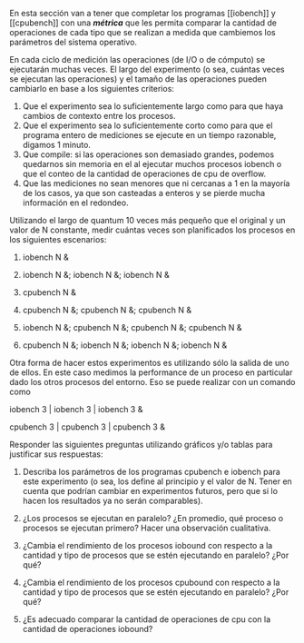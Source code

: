 
En esta sección van a tener que completar los programas [[iobench]] y [[cpubench]] con una ***métrica*** que les permita comparar la cantidad de operaciones de cada tipo que se realizan a medida que cambiemos los parámetros del sistema operativo.

En cada ciclo de medición las operaciones (de I/O o de cómputo) se ejecutarán muchas veces. El largo del experimento (o sea, cuántas veces se ejecutan las operaciones) y el tamaño de las operaciones pueden cambiarlo en base a los siguientes criterios:

1. Que el experimento sea lo suficientemente largo como para que haya cambios de contexto entre los procesos.
2. Que el experimento sea lo suficientemente corto como para que el programa entero de mediciones se ejecute en un tiempo razonable, digamos 1 minuto.
3. Que compile: si las operaciones son demasiado grandes, podemos quedarnos sin memoria en el al ejecutar muchos procesos iobench o que el conteo de la cantidad de operaciones de cpu de overflow. 
4. Que las mediciones no sean menores que ni cercanas a 1 en la mayoría de los casos, ya que son casteadas a enteros y se pierde mucha información en el redondeo.

Utilizando el largo de quantum 10 veces más pequeño que el original y un valor de N constante, medir cuántas veces son planificados los procesos en los siguientes escenarios:

1. iobench N &
    
2. iobench N &; iobench N &; iobench N &
    
3. cpubench N &
    
4. cpubench N &; cpubench N &; cpubench N &
    
5. iobench N &; cpubench N &; cpubench N &; cpubench N &
    
6. cpubench N &; iobench N &; iobench N &; iobench N &

Otra forma de hacer estos experimentos es utilizando sólo la salida de uno de ellos. En este caso medimos la performance de un proceso en particular dado los otros procesos del entorno. Eso se puede realizar con un comando como  

iobench 3 | iobench 3 | iobench 3 &

cpubench 3 | cpubench 3 | cpubench 3 &

Responder las siguientes preguntas utilizando gráficos y/o tablas para justificar sus respuestas:

1. Describa los parámetros de los programas cpubench e iobench para este experimento (o sea, los define al principio y el valor de N. Tener en cuenta que podrían cambiar en experimentos futuros, pero que si lo hacen los resultados ya no serán comparables).
    
2. ¿Los procesos se ejecutan en paralelo? ¿En promedio, qué proceso o procesos se ejecutan primero? Hacer una observación cualitativa.
    
3. ¿Cambia el rendimiento de los procesos iobound con respecto a la cantidad y tipo de procesos que se estén ejecutando en paralelo? ¿Por qué?
    
4. ¿Cambia el rendimiento de los procesos cpubound con respecto a la cantidad y tipo de procesos que se estén ejecutando en paralelo? ¿Por qué?
    
5. ¿Es adecuado comparar la cantidad de operaciones de cpu con la cantidad de operaciones iobound?